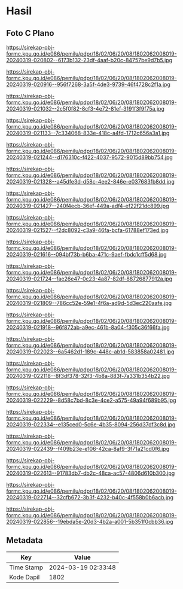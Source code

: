 # Hasil

## Foto C Plano

https://sirekap-obj-formc.kpu.go.id/e086/pemilu/pdpr/18/02/06/20/08/1802062008019-20240319-020802--6173b132-23df-4aaf-b20c-84757be9d7b5.jpg

https://sirekap-obj-formc.kpu.go.id/e086/pemilu/pdpr/18/02/06/20/08/1802062008019-20240319-020916--956f7268-3a5f-4de3-9739-46f4728c2f1a.jpg

https://sirekap-obj-formc.kpu.go.id/e086/pemilu/pdpr/18/02/06/20/08/1802062008019-20240319-021032--2c5f0f82-8cf3-4e72-81ef-3191f3f9f75a.jpg

https://sirekap-obj-formc.kpu.go.id/e086/pemilu/pdpr/18/02/06/20/08/1802062008019-20240319-021133--7c334068-833e-418c-a4fd-1712c656a3a1.jpg

https://sirekap-obj-formc.kpu.go.id/e086/pemilu/pdpr/18/02/06/20/08/1802062008019-20240319-021244--d176310c-f422-4037-9572-9015d89bb754.jpg

https://sirekap-obj-formc.kpu.go.id/e086/pemilu/pdpr/18/02/06/20/08/1802062008019-20240319-021328--a45dfe3d-d58c-4ee2-846e-e037683fb8dd.jpg

https://sirekap-obj-formc.kpu.go.id/e086/pemilu/pdpr/18/02/06/20/08/1802062008019-20240319-021427--240f4ecb-36ef-449a-adf4-ef22f21dc899.jpg

https://sirekap-obj-formc.kpu.go.id/e086/pemilu/pdpr/18/02/06/20/08/1802062008019-20240319-021527--f2dc8092-c3a9-46fa-bcfa-61788ef173ed.jpg

https://sirekap-obj-formc.kpu.go.id/e086/pemilu/pdpr/18/02/06/20/08/1802062008019-20240319-021616--094bf73b-b6ba-471c-9aef-fbdc1cff5d68.jpg

https://sirekap-obj-formc.kpu.go.id/e086/pemilu/pdpr/18/02/06/20/08/1802062008019-20240319-021724--fae26e47-0c23-4a87-82df-88726877912a.jpg

https://sirekap-obj-formc.kpu.go.id/e086/pemilu/pdpr/18/02/06/20/08/1802062008019-20240319-021809--786cc52e-59e1-4f6a-ad9d-5d3ec220aafe.jpg

https://sirekap-obj-formc.kpu.go.id/e086/pemilu/pdpr/18/02/06/20/08/1802062008019-20240319-021918--96f872ab-a9ec-461b-8a04-f305c36f66fa.jpg

https://sirekap-obj-formc.kpu.go.id/e086/pemilu/pdpr/18/02/06/20/08/1802062008019-20240319-022023--6a5462d1-189c-448c-ab1d-583858a02481.jpg

https://sirekap-obj-formc.kpu.go.id/e086/pemilu/pdpr/18/02/06/20/08/1802062008019-20240319-022118--8f3df378-32f3-4b8a-883f-7a331b354b22.jpg

https://sirekap-obj-formc.kpu.go.id/e086/pemilu/pdpr/18/02/06/20/08/1802062008019-20240319-022229--8d58c7bd-8c3e-4ce2-a575-49a94f689b95.jpg

https://sirekap-obj-formc.kpu.go.id/e086/pemilu/pdpr/18/02/06/20/08/1802062008019-20240319-022334--e135ced0-5c6e-4b35-8094-256d37df3c8d.jpg

https://sirekap-obj-formc.kpu.go.id/e086/pemilu/pdpr/18/02/06/20/08/1802062008019-20240319-022439--f409b23e-e106-42ca-8af9-3f71a21cd0f6.jpg

https://sirekap-obj-formc.kpu.go.id/e086/pemilu/pdpr/18/02/06/20/08/1802062008019-20240319-022613--91783db7-db2c-48ca-ac57-4806d610b300.jpg

https://sirekap-obj-formc.kpu.go.id/e086/pemilu/pdpr/18/02/06/20/08/1802062008019-20240319-022714--32cfb672-3b3f-4232-b40c-4f558b0b6acb.jpg

https://sirekap-obj-formc.kpu.go.id/e086/pemilu/pdpr/18/02/06/20/08/1802062008019-20240319-022856--19ebda5e-20d3-4b2a-a001-5b351f0cbb36.jpg


## Metadata

| Key        | Value               |
| ---------- | ------------------- |
| Time Stamp | 2024-03-19 02:33:48 |
| Kode Dapil | 1802                |



